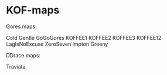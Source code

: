 # KOF-maps

Gores maps:

Cold
Gentle
GoGoGores
KOFFEE1
KOFFEE2
KOFFEE3
KOFFEE12
LagIsNoExcuse
ZeroSeven
impton
Greeny

DDrace maps:

Traviata
